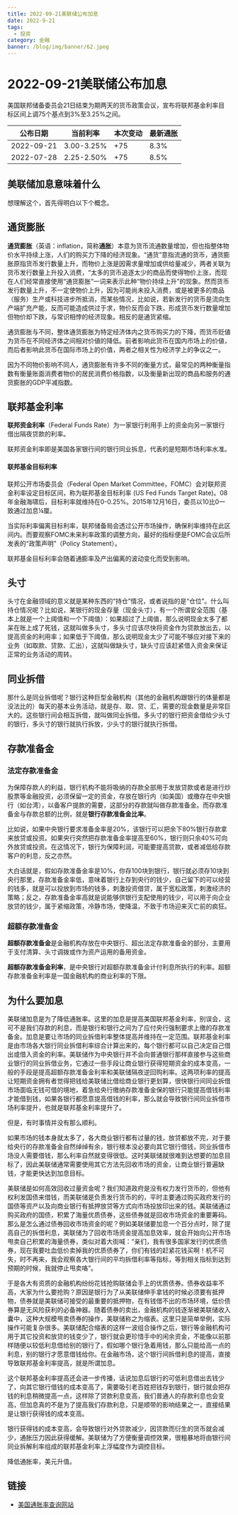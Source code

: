 ```yaml
---
title: 2022-09-21美联储公布加息
date: 2022-9-21
tags:
  - 投资
category: 金融
banner: /blog/img/banner/62.jpeg
---
```


# 2022-09-21美联储公布加息

美国联邦储备委员会21日结束为期两天的货币政策会议，宣布将联邦基金利率目标区间上调75个基点到3%至3.25%之间。

| 公布日期   | 当前利率   | 本次变动 | 最新通胀 |
| ---------- | ---------- | -------- | -------- |
| 2022-09-21 | 3.00-3.25% | +75      | 8.3%     |
| 2022-07-28 | 2.25-2.50% | +75      | 8.5%     |



## 美联储加息意味着什么

想理解这个，首先得明白以下个概念。



## 通货膨胀

**通货膨胀**（英语：inflation，简称**通胀**）本意为货币流通数量增加，但也指整体物价水平持续上涨，人们的购买力下降的经济现象。“通货”意指流通的货币，通货膨胀原指货币发行数量上升，而物价上涨是因需求量增加或供给量减少，两者关联为货币发行数量上升投入消费，“太多的货币追逐太少的商品而使得物价上涨，而现在人们经常直接使用“通货膨胀”一词来表示此种“物价持续上升”的现象。然而货币发行数量上升，不一定使物价上升，因为可能尚未投入消费，或是被更多的商品（服务）生产或科技进步所抵消，而某些情况，比如说，若新发行的货币是流向生产端扩充产能，反而可能造成供过于求，物价反而会下跌，形成货币发行数量增加但物价却下跌，与常识相悖的经济现象。相反的是通货紧缩。

通货膨胀与不同，整体通货膨胀为特定经济体内之货币购买力的下降，而货币贬値为货币在不同经济体之间相对价値的降低。前者影响此货币在国内市场上的价値，而后者影响此货币在国际市场上的价值，两者之相关性为经济学上的争议之一。

因为不同物价影响不同人，通货膨胀有许多不同的衡量方式，最常见的两种衡量指数有衡量账面消费者物价的居民消费价格指数，以及衡量新出现的商品和服务的通货膨胀的GDP平减指数。



## 联邦基金利率

**联邦资金利率**（Federal Funds Rate）为一家银行利用手上的资金向另一家银行借出隔夜贷款的利率。

联邦资金利率即是美国各家银行间的银行同业拆息，代表的是短期市场利率水准。

#### 联邦基金目标利率

联邦公开市场委员会（Federal Open Market Committee，FOMC）会对联邦资金利率设定目标区间，称为联邦基金目标利率 (US Fed Funds Target Rate)。08年金融海啸后，目标利率就维持在0-0.25%。2015年12月16日，委员以10比0一致通过加息¼厘。

当实际利率偏离目标利率，联邦储备局会透过公开市场操作，确保利率维持在此区间内。而要观察FOMC未来利率政策的调整方向，最好的指标便是FOMC会议后所发表的“政策声明”（Policy Statement）。

联邦基金目标利率会随着通膨率及产出偏离的波动变化而受到影响。



## 头寸

头寸在金融领域的意义就是某种东西的“持仓”情况，或者说指的是“仓位”。什么叫持仓情况呢？比如说，某银行的现金存量（现金头寸），有一个所谓安全范围（基本上就是一个上阈值和一个下阈值）：如果超过了上阈值，那么说明现金太多了都呆在账上成了死钱，这就叫做多头寸，多头寸应该尽快将资金作为贷款放出去，以提高资金的利用率；如果低于下阈值，那么说明现金太少了可能不够应对接下来的业务（如取款、贷款、汇出），这就叫做缺头寸，缺头寸应该赶紧借入资金来保证正常的业务活动的周转。



## 同业拆借

那什么是同业拆借呢？银行这种巨型金融机构（其他的金融机构跟银行的体量都是没法比的）每天的基本业务活动，就是存、取、贷、汇，需要的现金数量是非常巨大的。这些银行间会相互拆借，就叫做同业拆借。多头寸的银行把资金借给少头寸的银行，多头寸的银行就执行拆放，少头寸的银行就执行拆借。



## 存款准备金

### 法定存款准备金

为保障存款人的利益，银行机构不能将吸纳的存款全部用于发放贷款或者是进行炒股票等金融投资，必须保留一定的资金，存放在银行内（如美国）或缴存在中央银行（如台湾），以备客户提款的需要，这部分的存款就叫做存款准备金。而存款准备金与存款总额的比例，就是**银行存款准备金比率**。

比如说，如果中央银行要求准备金率是20%，该银行可以把余下80%银行存款拿来放贷或投资。如果央行突然把存款准备金率提高至60%，银行则只余40%可向外放贷或投资。在这情况下，银行为保障利润，可能要提高贷款，或者减低给存款客户的利息，反之亦然。

大白话就是，假如存款准备金率是10%，你存100块到银行，银行就必须存10块到央行那里，存款准备金率低，意味着银行上存到央行的钱少，自己留下的可以经营的钱多，就是可以投放到市场的钱多，刺激投资借贷，属于宽松政策，刺激经济的策略；反之，存款准备金率高就是说能够供银行支配使用的钱少，可以用于向企业放贷的钱少，属于紧缩政策，冷静市场，使降温，不致于市场迎来灭亡前的疯狂。



### 超额存款准备金

**超额存款准备金**是金融机构存放在中央银行、超出法定存款准备金的部分，主要用于支付清算、头寸调拨或作为资产运用的备用资金。

**超额存款准备金利率**，是中央银行对超额存款准备金计付利息所执行的利率。超额存款准备金利率是一国金融机构的商业利率的下限。



## 为什么要加息

美联储加息是为了降低通胀率。这里的加息是提高美国联邦基金利率，别误会，这可不是我们存款的利息，而是银行和银行之间为了应付央行强制要求上缴的存款准备金。加息是要让市场的同业拆借利率整体提高并维持在一定范围。联邦基金利率是由市场各大银行同业拆借利率综合计算出来的，每个银行都可以自己决定自己借出或借入资金的利率。美联储作为中央银行并不会向普通银行那样直接参与这些商业银行的同业拆借业务，它通过一些手段让商业银行获得短期资金的成本变高，一般的手段是提高超额存款准备金利率和美联储隔夜逆回购利率。这两项利率的提高让短期资金拥有者觉得把钱给美联储比借给商业银行更划算，很快银行间同业拆借市场面临无钱可借的境地，着急给央行缴纳存款准备金保的银行只能提高借钱利率才能借到钱，如果各银行都愿意提高借钱的利率，那么就会导致银行间同业拆借市场利率提升，也就是联邦基金利率提升了。

但是，有时事情并没有那么顺利。

如果市场的钱本身就太多了，各大商业银行都有过量的钱，放贷都放不完，对于要给央行的存款准备金自然绰绰有余，银行根本没必要向其它银行借钱，同业拆借市场没人需要借钱，那么利率自然就变得很低。这时美联储就很难到达想要的加息目标了，因此美联储通常需要使用其它方法先回收市场的资金，让商业银行普遍缺钱，才能更快达到加息目标。

美联储是如何高效回收过量资金呢？我们知道政府是没有权力发行货币的，但他有权利发国债来借钱，而美联储是负责发行货币的的，平时主要通过购买政府发行的国债等资产以及向商业银行有抵押放贷等方式向市场投放印出来的钱。美联储通过购买政府的国债，积累了海量优质债券，这些债券就是回收市场资金的重要筹码。那么是怎么通过债券回收市场资金的呢？例如美联储要加息一个百分点时，除了提高自己的拆借利息，美联储为了回收市场资金提高加息效率，就会开始向公开市场甩卖自己积累的海量债券，类似对着大街喊：“亲们，我有很多国家发行的优质债券，现在我要吐血低价卖掉我的优质债券了，你们有钱的赶紧花钱买啊！机不可失，时不再来，我会观察各大银行间的平均拆借利率等指标，等到相关指标到达到预期的时候，我就停止甩卖咯”。

于是各大有资质的金融机构纷纷花钱抢购联储会手上的优质债券。债券收益率不高，大家为什么要抢购？原因是银行为了从美联储伸手拿钱的时候必须要有抵押物，债券就是美联储可接受的最重要的抵押物，在有钱借不出的市场环境，低价债券算是无风险获利的必备神器。随着债券的卖出，金融机构的钱逐渐被美联储收入囊中，这种大规模甩卖债券的操作，美联储称之为缩表。这里只是简单举例，实际操作可能复杂很多。美联储配合缩表的这样一波组合操作之后，银行等金融机构可用于其它投资和放贷的钱变少了，银行就会更珍惜手中的闲余资金，不能像以前那样随便以较低利息借给别的银行了，假如哪个银行急着用钱，那么只能给高一点的利息，别的银行才愿意借钱给你。在金融市场，这个银行间拆借利息的提高，直接导致联邦基金利率提高，就是所谓加息。

​    这个联邦基金利率提高还会进一步传播，话说加息后银行的可低利息借出去钱少了，向其它银行借钱的成本变高了，需要吸引老百姓把钱存到银行，银行就会把存钱的利息稍微提高一点，这样除了贷款利息变高，我们普通人的存款利息也会变高，但加息真的不是为了提高我们存款利息，只是顺带的影响结果之一，直接结果是让银行获得钱的成本变高。

​    银行获得钱的成本变高，会导致银行对外贷款减少，因贷款而衍生的货币就会减少，通胀压力因此获得缓解。美联储为了方便衡量调控效果，很粗暴地将由银行间同业拆解利率组成的联邦基金利率上浮幅度作为调控目标。



降低通胀率，美元升值。





## 链接

- [美国通胀率查询网站](https://zh.tradingeconomics.com/united-states/inflation-cpi)
